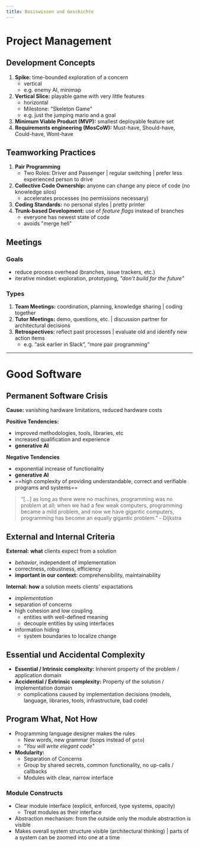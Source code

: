 ```yaml
---
title: Basiswissen und Geschichte
---
```

# Project Management
## Development Concepts
1. **Spike:** time-bounded exploration of a concern 
	- vertical
	- e.g. enemy AI, minimap
2. **Vertical Slice:** playable game with very little features
	- horizontal
	- Milestone: "Skeleton Game"
	- e.g. just the jumping mario and a goal
3. **Minimum Viable Product (MVP):** smallest deployable feature set
4. **Requirements engineering (MosCoW):** Must-have, Should-have, Could-have, Wont-have

## Teamworking Practices
1. **Pair Programming**
	- Two Roles: Driver and Passenger | regular switching | prefer less experienced person to drive
2. **Collective Code Ownership:** anyone can change any piece of code (no knowledge silos)
	- accelerates processes (no permissions necessary)
3. **Coding Standards:** no personal styles | pretty printer
4. **Trunk-based Development:** use of *feature flags* instead of branches
	- everyone has newest state of code
	- avoids "merge hell"

## Meetings
### Goals
- reduce process overhead (branches, issue trackers, etc.)
- iterative mindset: exploration, prototyping, *"don't build for the future"*

### Types
1. **Team Meetings:** coordination, planning, knowledge sharing | coding together
2. **Tutor Meetings:** demo, questions, etc. | discussion partner for architectural decisions
3. **Retrospectives:** reflect past processes | evaluate old and identify new action items
	- e.g. “ask earlier in Slack”, “more pair programming”

---
# Good Software
## Permanent Software Crisis
**Cause:** vanishing hardware limitations, reduced hardware costs

**Positive Tendencies:**
- improved methodologies, tools, libraries, etc
- increased qualification and experience
- **generative AI**

**Negative Tendencies**
- exponential increase  of functionality
- **generative AI**
- ==high complexity of providing understandable, correct and verifiable programs and systems==

> “[…] as long as there were no machines, programming was no problem at all; when we had a few weak computers, programming became a mild problem, and now we have gigantic computers, programming has become an equally gigantic problem.” - Dijkstra

## External and Internal Criteria
**External:** **what** clients expect from a solution
- *behavior*, independent of implementation
- correctness, robustness, efficiency
- **important in our context:** comprehensibility, maintainability

**Internal:** **how** a solution meets clients' expactations
- *implementation*
- separation of concerns
- high cohesion and low coupling
	- entities with well-defined meaning
	- decouple entities by using interfaces
- information hiding
	- system boundaries to localize change

## Essential und Accidental Complexity
- **Essential / Intrinsic complexity:** Inherent property of the problem / application domain
- **Accidential / Extrinsic complexity:** Property of the solution / implementation domain
	- complications caused by implementation decisions (models, language, libraries, tools, infrastructure, bad code)

## Program What, Not How
- Programming language designer makes the rules
	- New words, new grammar (loops instead of `goto`)
	- *"You will write elegant code"*
- **Modularity:**
	- Separation of Concerns
	- Group by shared secrets, common functionality, no up-calls / callbacks
	- Modules with clear, narrow interface

### Module Constructs
- Clear module interface (explicit, enforced, type systems, opacity)
	- Treat modules as their interface
- Abstraction mechanism: from the outside only the module abstraction is visible
- Makes overall system structure visible (architectural thinking) | parts of a system can be zoomed into one at a time
